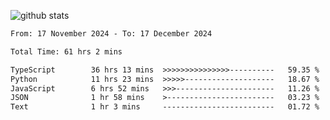 
![github stats](https://github-readme-stats.vercel.app/api?username=realmahd1&show_icons=true&theme=codeSTACKr&hide_rank=true&count_private=true)

<!--START_SECTION:waka-->

```txt
From: 17 November 2024 - To: 17 December 2024

Total Time: 61 hrs 2 mins

TypeScript        36 hrs 13 mins  >>>>>>>>>>>>>>>----------   59.35 %
Python            11 hrs 23 mins  >>>>>--------------------   18.67 %
JavaScript        6 hrs 52 mins   >>>----------------------   11.26 %
JSON              1 hr 58 mins    >------------------------   03.23 %
Text              1 hr 3 mins     -------------------------   01.72 %
```

<!--END_SECTION:waka-->
